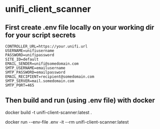 # unifi_client_scanner

## First create .env file locally on your working dir for your script secrets
```
CONTROLLER_URL=https://your.unifi.url
USERNAME=unifiusername
PASSWORD=unifipassword
SITE_ID=default
EMAIL_SENDER=unifi@somedomain.com
SMTP_USERNAME=emailusername
SMTP_PASSWORD=emailpassword
EMAIL_RECIPIENT=recipient@somedomain.com
SMTP_SERVER=mail.somedomain.com
SMTP_PORT=465
```

## Then build and run (using .env file) with docker

docker build -t unifi-client-scanner:latest .

docker run --env-file .env -it --rm unifi-client-scanner:latest

